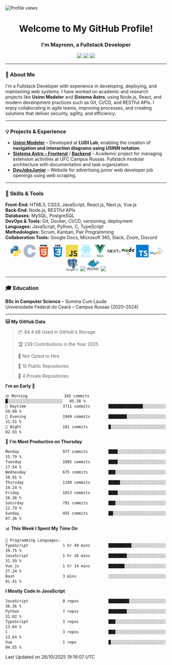 <p align="left">
  <img src="https://komarev.com/ghpvc/?username=seu-usuario&label=Profile%20views&color=0e75b6&style=flat" alt="Profile views" />
</p>

<h1 align="center">Welcome to My GitHub Profile!</h1>
<h3 align="center">I'm Mayronn, a Fullstack Developer</h3>

<div align="center">
  <a href="http://linkedin.com/in/mayronn-gomes-viana-039293302" target="_blank"><img src="https://img.shields.io/badge/LinkedIn-0077B5?style=for-the-badge&logo=linkedin&logoColor=white" target="_blank"></a> 
  <a href="mailto:cttmayronn@gmail.com"><img src="https://img.shields.io/badge/-Gmail-%23333?style=for-the-badge&logo=gmail&logoColor=white" target="_blank"></a>
  <a href = "https://t.me/dev_mayronn"><img src="https://img.shields.io/badge/Telegram-2CA5E0?style=for-the-badge&logo=telegram&logoColor=white" target="_blank"></a>
</div>

---

### 👋 About Me
I'm a Fullstack Developer with experience in developing, deploying, and maintaining web systems. I have worked on academic and research projects like **Usinn Modeler** and **Sistema Astro**, using Node.js, React, and modern development practices such as Git, CI/CD, and RESTful APIs. I enjoy collaborating in agile teams, improving processes, and creating solutions that deliver security, agility, and efficiency.

---

### 💡 Projects & Experience

- [**Usinn Modeler**](https://usinnmodeler.vercel.app/) – Developed at **LUDI Lab**, enabling the creation of **navigation and interaction diagrams using USINN notation**.
- [**Sistema Astro – Frontend**](https://github.com/MayronnGomes/Astro-FrontEnd) / [**Backend**](https://github.com/MayronnGomes/Astro-BackEnd) – Academic project for managing extension activities at UFC Campus Russas. Fullstack modular architecture with documentation and task organization.  
- [**DevJobsJunior**](https://github.com/MayronnGomes/dev-jobs-junior-frontend) – Website for advertising junior web developer job openings using web scraping.

---

### 🔧 Skills & Tools

**Front-End:** HTML5, CSS3, JavaScript, React.js, Next.js, Vue.js  
**Back-End:** Node.js, RESTful APIs  
**Databases:** MySQL, PostgreSQL  
**DevOps & Tools:** Git, Docker, CI/CD, versioning, deployment  
**Languages:** JavaScript, Python, C, TypeScript  
**Methodologies:** Scrum, Kanban, Pair Programming  
**Collaboration Tools:** Google Docs, Microsoft 365, Slack, Zoom, Discord  

<div align="center">
  <a href="https://www.python.org/"><img src="https://raw.githubusercontent.com/devicons/devicon/master/icons/python/python-original.svg" width="40"/></a>
  <a href="https://www.cprogramming.com/"><img src="https://raw.githubusercontent.com/devicons/devicon/master/icons/c/c-original.svg" width="40"/></a>
  <a href="https://www.w3.org/html/"><img src="https://raw.githubusercontent.com/devicons/devicon/master/icons/html5/html5-original-wordmark.svg" width="40"/></a>
  <a href="https://www.w3schools.com/css/"><img src="https://raw.githubusercontent.com/devicons/devicon/master/icons/css3/css3-original-wordmark.svg" width="40"/></a>
  <a href="https://www.javascript.com/"><img src="https://raw.githubusercontent.com/devicons/devicon/master/icons/javascript/javascript-original.svg" width="40"/></a>
  <a href="https://reactjs.org/"><img src="https://raw.githubusercontent.com/devicons/devicon/master/icons/react/react-original-wordmark.svg" width="40"/></a>
  <a href="https://vuejs.org/"><img src="https://raw.githubusercontent.com/devicons/devicon/master/icons/vuejs/vuejs-original-wordmark.svg" width="40"/></a>
<a href="https://nextjs.org/"><img src="https://raw.githubusercontent.com/devicons/devicon/master/icons/nextjs/nextjs-original-wordmark.svg" width="40"/></a>
  <a href="https://nodejs.org/"><img src="https://raw.githubusercontent.com/devicons/devicon/master/icons/nodejs/nodejs-original-wordmark.svg" width="40"/></a>
  <a href="https://www.typescriptlang.org/"><img src="https://raw.githubusercontent.com/devicons/devicon/master/icons/typescript/typescript-original.svg" width="40"/></a>
  <a href="https://www.mysql.com/"><img src="https://raw.githubusercontent.com/devicons/devicon/master/icons/mysql/mysql-original-wordmark.svg" width="40"/></a>
  <a href="https://www.postgresql.org/"><img src="https://raw.githubusercontent.com/devicons/devicon/master/icons/postgresql/postgresql-original-wordmark.svg" width="40"/></a>
  <a href="https://git-scm.com/"><img src="https://www.vectorlogo.zone/logos/git-scm/git-scm-icon.svg" width="40"/></a>
  <a href="https://docker.com"><img src="https://raw.githubusercontent.com/devicons/devicon/master/icons/docker/docker-original-wordmark.svg" width="40"/></a>
  <a href="https://www.figma.com/"><img src="https://www.vectorlogo.zone/logos/figma/figma-icon.svg" width="40"/></a>
</div>

---

### 🎓 Education
**BSc in Computer Science** – Summa Cum Laude  
Universidade Federal do Ceará – Campus Russas (2020–2024)

---

<!--START_SECTION:waka-->
**🐱 My GitHub Data** 

> 📦 64.4 kB Used in GitHub's Storage 
 > 
> 🏆 239 Contributions in the Year 2025
 > 
> 🚫 Not Opted to Hire
 > 
> 📜 10 Public Repositories 
 > 
> 🔑 4 Private Repositories 
 > 
**I'm an Early 🐤** 

```text
🌞 Morning                345 commits         █░░░░░░░░░░░░░░░░░░░░░░░░   05.58 % 
🌆 Daytime                3711 commits        ███████████████░░░░░░░░░░   59.99 % 
🌃 Evening                1949 commits        ████████░░░░░░░░░░░░░░░░░   31.51 % 
🌙 Night                  181 commits         █░░░░░░░░░░░░░░░░░░░░░░░░   02.93 % 
```
📅 **I'm Most Productive on Thursday** 

```text
Monday                   977 commits         ████░░░░░░░░░░░░░░░░░░░░░   15.79 % 
Tuesday                  1085 commits        ████░░░░░░░░░░░░░░░░░░░░░   17.54 % 
Wednesday                675 commits         ███░░░░░░░░░░░░░░░░░░░░░░   10.91 % 
Thursday                 1190 commits        █████░░░░░░░░░░░░░░░░░░░░   19.24 % 
Friday                   1013 commits        ████░░░░░░░░░░░░░░░░░░░░░   16.38 % 
Saturday                 791 commits         ███░░░░░░░░░░░░░░░░░░░░░░   12.79 % 
Sunday                   455 commits         ██░░░░░░░░░░░░░░░░░░░░░░░   07.36 % 
```


📊 **This Week I Spent My Time On** 

```text
💬 Programming Languages: 
TypeScript               1 hr 49 mins        ██████████░░░░░░░░░░░░░░░   39.75 % 
JavaScript               1 hr 26 mins        ████████░░░░░░░░░░░░░░░░░   31.59 % 
Vue.js                   1 hr 14 mins        ███████░░░░░░░░░░░░░░░░░░   27.24 % 
Bash                     3 mins              ░░░░░░░░░░░░░░░░░░░░░░░░░   01.41 % 
```

**I Mostly Code in JavaScript** 

```text
JavaScript               8 repos             █████████░░░░░░░░░░░░░░░░   36.36 % 
Python                   7 repos             ████████░░░░░░░░░░░░░░░░░   31.82 % 
TypeScript               3 repos             ███░░░░░░░░░░░░░░░░░░░░░░   13.64 % 
C                        3 repos             ███░░░░░░░░░░░░░░░░░░░░░░   13.64 % 
Vue                      1 repo              █░░░░░░░░░░░░░░░░░░░░░░░░   04.55 % 
```




 Last Updated on 26/10/2025 19:19:07 UTC
<!--END_SECTION:waka-->

